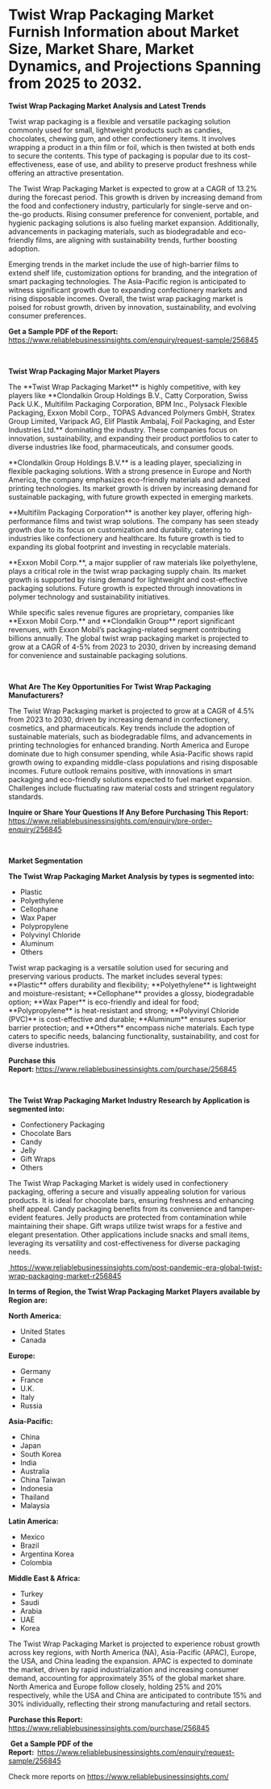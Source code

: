 <p><h1>Twist Wrap Packaging Market Furnish Information about Market Size, Market Share, Market Dynamics, and Projections Spanning from 2025 to 2032.</h1></p><p><strong>Twist Wrap Packaging Market Analysis and Latest Trends</strong></p>
<p><p>Twist wrap packaging is a flexible and versatile packaging solution commonly used for small, lightweight products such as candies, chocolates, chewing gum, and other confectionery items. It involves wrapping a product in a thin film or foil, which is then twisted at both ends to secure the contents. This type of packaging is popular due to its cost-effectiveness, ease of use, and ability to preserve product freshness while offering an attractive presentation.</p><p>The Twist Wrap Packaging Market is expected to grow at a CAGR of 13.2% during the forecast period. This growth is driven by increasing demand from the food and confectionery industry, particularly for single-serve and on-the-go products. Rising consumer preference for convenient, portable, and hygienic packaging solutions is also fueling market expansion. Additionally, advancements in packaging materials, such as biodegradable and eco-friendly films, are aligning with sustainability trends, further boosting adoption.</p><p>Emerging trends in the market include the use of high-barrier films to extend shelf life, customization options for branding, and the integration of smart packaging technologies. The Asia-Pacific region is anticipated to witness significant growth due to expanding confectionery markets and rising disposable incomes. Overall, the twist wrap packaging market is poised for robust growth, driven by innovation, sustainability, and evolving consumer preferences.</p></p>
<p><strong>Get a Sample PDF of the Report:&nbsp;</strong> <a href="https://www.reliablebusinessinsights.com/enquiry/request-sample/256845?utm_campaign=101&utm_medium=2&utm_source=Github&utm_content=ia&utm_term=21012025&utm_id=twist-wrap-packaging">https://www.reliablebusinessinsights.com/enquiry/request-sample/256845</a></p>
<p>&nbsp;</p>
<p><strong>Twist Wrap Packaging Major Market Players</strong></p>
<p><p>The **Twist Wrap Packaging Market** is highly competitive, with key players like **Clondalkin Group Holdings B.V., Catty Corporation, Swiss Pack U.K., Multifilm Packaging Corporation, BPM Inc., Polysack Flexible Packaging, Exxon Mobil Corp., TOPAS Advanced Polymers GmbH, Stratex Group Limited, Varipack AG, Elif Plastik Ambalaj, Foil Packaging, and Ester Industries Ltd.** dominating the industry. These companies focus on innovation, sustainability, and expanding their product portfolios to cater to diverse industries like food, pharmaceuticals, and consumer goods.</p><p>**Clondalkin Group Holdings B.V.** is a leading player, specializing in flexible packaging solutions. With a strong presence in Europe and North America, the company emphasizes eco-friendly materials and advanced printing technologies. Its market growth is driven by increasing demand for sustainable packaging, with future growth expected in emerging markets.</p><p>**Multifilm Packaging Corporation** is another key player, offering high-performance films and twist wrap solutions. The company has seen steady growth due to its focus on customization and durability, catering to industries like confectionery and healthcare. Its future growth is tied to expanding its global footprint and investing in recyclable materials.</p><p>**Exxon Mobil Corp.**, a major supplier of raw materials like polyethylene, plays a critical role in the twist wrap packaging supply chain. Its market growth is supported by rising demand for lightweight and cost-effective packaging solutions. Future growth is expected through innovations in polymer technology and sustainability initiatives.</p><p>While specific sales revenue figures are proprietary, companies like **Exxon Mobil Corp.** and **Clondalkin Group** report significant revenues, with Exxon Mobil’s packaging-related segment contributing billions annually. The global twist wrap packaging market is projected to grow at a CAGR of 4-5% from 2023 to 2030, driven by increasing demand for convenience and sustainable packaging solutions.</p></p>
<p>&nbsp;</p>
<p><strong>What Are The Key Opportunities For Twist Wrap Packaging Manufacturers?</strong></p>
<p><p>The Twist Wrap Packaging market is projected to grow at a CAGR of 4.5% from 2023 to 2030, driven by increasing demand in confectionery, cosmetics, and pharmaceuticals. Key trends include the adoption of sustainable materials, such as biodegradable films, and advancements in printing technologies for enhanced branding. North America and Europe dominate due to high consumer spending, while Asia-Pacific shows rapid growth owing to expanding middle-class populations and rising disposable incomes. Future outlook remains positive, with innovations in smart packaging and eco-friendly solutions expected to fuel market expansion. Challenges include fluctuating raw material costs and stringent regulatory standards.</p></p>
<p><strong>Inquire or Share Your Questions If Any Before Purchasing This Report:</strong> <a href="https://www.reliablebusinessinsights.com/enquiry/pre-order-enquiry/256845?utm_campaign=101&utm_medium=2&utm_source=Github&utm_content=ia&utm_term=21012025&utm_id=twist-wrap-packaging">https://www.reliablebusinessinsights.com/enquiry/pre-order-enquiry/256845</a></p>
<p>&nbsp;</p>
<p><strong>Market Segmentation</strong></p>
<p><strong>The Twist Wrap Packaging Market Analysis by types is segmented into:</strong></p>
<p><ul><li>Plastic</li><li>Polyethylene</li><li>Cellophane</li><li>Wax Paper</li><li>Polypropylene</li><li>Polyvinyl Chloride</li><li>Aluminum</li><li>Others</li></ul></p>
<p><p>Twist wrap packaging is a versatile solution used for securing and preserving various products. The market includes several types: **Plastic** offers durability and flexibility; **Polyethylene** is lightweight and moisture-resistant; **Cellophane** provides a glossy, biodegradable option; **Wax Paper** is eco-friendly and ideal for food; **Polypropylene** is heat-resistant and strong; **Polyvinyl Chloride (PVC)** is cost-effective and durable; **Aluminum** ensures superior barrier protection; and **Others** encompass niche materials. Each type caters to specific needs, balancing functionality, sustainability, and cost for diverse industries.</p></p>
<p><strong>Purchase this Report:&nbsp;</strong><a href="https://www.reliablebusinessinsights.com/purchase/256845?utm_campaign=101&utm_medium=2&utm_source=Github&utm_content=ia&utm_term=21012025&utm_id=twist-wrap-packaging">https://www.reliablebusinessinsights.com/purchase/256845</a></p>
<p>&nbsp;</p>
<p><strong>The Twist Wrap Packaging Market Industry Research by Application is segmented into:</strong></p>
<p><ul><li>Confectionery Packaging</li><li>Chocolate Bars</li><li>Candy</li><li>Jelly</li><li>Gift Wraps</li><li>Others</li></ul></p>
<p><p>The Twist Wrap Packaging Market is widely used in confectionery packaging, offering a secure and visually appealing solution for various products. It is ideal for chocolate bars, ensuring freshness and enhancing shelf appeal. Candy packaging benefits from its convenience and tamper-evident features. Jelly products are protected from contamination while maintaining their shape. Gift wraps utilize twist wraps for a festive and elegant presentation. Other applications include snacks and small items, leveraging its versatility and cost-effectiveness for diverse packaging needs.</p></p>
<p><a href="https://www.reliablebusinessinsights.com/post-pandemic-era-global-twist-wrap-packaging-market-r256845?utm_campaign=101&utm_medium=2&utm_source=Github&utm_content=ia&utm_term=21012025&utm_id=twist-wrap-packaging">&nbsp;https://www.reliablebusinessinsights.com/post-pandemic-era-global-twist-wrap-packaging-market-r256845</a></p>
<p><strong>In terms of Region, the Twist Wrap Packaging Market Players available by Region are:</strong></p>
<p>
    <p> <strong> North America: </strong>
        <ul>
            <li>United States</li>
            <li>Canada</li>
        </ul>
        </p> 
    <p> <strong> Europe: </strong>
        <ul>
            <li>Germany</li>
            <li>France</li>
            <li>U.K.</li>
            <li>Italy</li>
            <li>Russia</li>
        </ul>
        </p> 
    <p> <strong> Asia-Pacific: </strong>
        <ul>
            <li>China</li>
            <li>Japan</li>
            <li>South Korea</li>
            <li>India</li>
            <li>Australia</li>
            <li>China Taiwan</li>
            <li>Indonesia</li>
            <li>Thailand</li>
            <li>Malaysia</li>
        </ul>
        </p> 
    <p> <strong> Latin America: </strong>
        <ul>
            <li>Mexico</li>
            <li>Brazil</li>
            <li>Argentina Korea</li>
            <li>Colombia</li>
        </ul>
        </p> 
    <p> <strong> Middle East & Africa: </strong>
        <ul>
            <li>Turkey</li>
            <li>Saudi</li>
            <li>Arabia</li>
            <li>UAE</li>
            <li>Korea</li>
        </ul>
    </p>
    </p>
<p><p>The Twist Wrap Packaging Market is projected to experience robust growth across key regions, with North America (NA), Asia-Pacific (APAC), Europe, the USA, and China leading the expansion. APAC is expected to dominate the market, driven by rapid industrialization and increasing consumer demand, accounting for approximately 35% of the global market share. North America and Europe follow closely, holding 25% and 20% respectively, while the USA and China are anticipated to contribute 15% and 30% individually, reflecting their strong manufacturing and retail sectors.</p></p>
<p><strong>Purchase this Report: </strong><a href="https://www.reliablebusinessinsights.com/purchase/256845?utm_campaign=101&utm_medium=2&utm_source=Github&utm_content=ia&utm_term=21012025&utm_id=twist-wrap-packaging">https://www.reliablebusinessinsights.com/purchase/256845</a></p>
<p>&nbsp;<strong>Get a Sample PDF of the Report:&nbsp;&nbsp;</strong><a href="https://www.reliablebusinessinsights.com/enquiry/request-sample/256845?utm_campaign=101&utm_medium=2&utm_source=Github&utm_content=ia&utm_term=21012025&utm_id=twist-wrap-packaging">https://www.reliablebusinessinsights.com/enquiry/request-sample/256845</a></p>
<p><strong></strong></p>
<p>Check more reports on <a href="https://www.reliablebusinessinsights.com/?utm_campaign=101&utm_medium=2&utm_source=Github&utm_content=ia&utm_term=21012025&utm_id=twist-wrap-packaging">https://www.reliablebusinessinsights.com/</a></p>